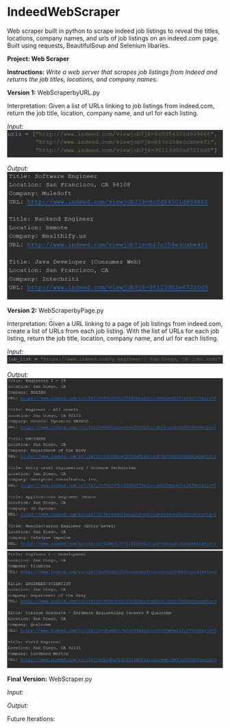 # IndeedWebScraper

Web scraper built in python to scrape indeed job listings to reveal the titles, locations, company names, and urls of job listings on an indeed.com page. Built using requests, BeautifulSoup and Selenium libaries.

**Project: Web Scraper**

**Instructions:**
*Write a web server that scrapes job listings from Indeed and returns the job titles, locations, and company names.* 


**Version 1:** WebScraperbyURL.py

Interpretation: Given a list of URLs linking to job listings from indeed.com, return the job title, location, company name, and url for each listing.

*Input:* ![My image](https://github.com/bobbyky/IndeedWebScraper/blob/master/Images/input1.JPG)

*Output:* ![My image](https://github.com/bobbyky/IndeedWebScraper/blob/master/Images/output1.JPG)

**Version 2:** WebScraperbyPage.py

Interpretation: Given a URL linking to a page of job listings from indeed.com, create a list of URLs from each job listing. With the list of URLs for each job listing, return the job title, location, company name, and url for each listing.

*Input:* ![My image](https://github.com/bobbyky/IndeedWebScraper/blob/master/Images/input2.JPG)

*Output:* ![My image](https://github.com/bobbyky/IndeedWebScraper/blob/master/Images/output2a.JPG)
![My image](https://github.com/bobbyky/IndeedWebScraper/blob/master/Images/output2b.JPG)

**Final Version:** WebScraper.py

*Input:*

*Output:*

Future Iterations:


